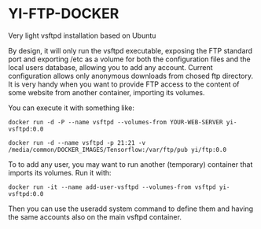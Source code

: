 # YI-FTP-DOCKER
Very light vsftpd installation based on Ubuntu

By design, it will only run the vsftpd executable, exposing the FTP standard port and exporting /etc as a volume for both the configuration files and the local users database, allowing you to add any account. Current configuration allows only anonymous downloads from chosed ftp directory. It is very handy when you want to provide FTP access to the content of some website from another container, importing its volumes.

You can execute it with something like:
```
docker run -d -P --name vsftpd --volumes-from YOUR-WEB-SERVER yi-vsftpd:0.0

docker run -d --name vsftpd -p 21:21 -v /media/common/DOCKER_IMAGES/Tensorflow:/var/ftp/pub yi/ftp:0.0
```
To to add any user, you may want to run another (temporary) container that imports its volumes. Run it with:
```
docker run -it --name add-user-vsftpd --volumes-from vsftpd yi-vsftpd:0.0
```
Then you can use the useradd system command to define them and having the same accounts also on the main vsftpd container.

